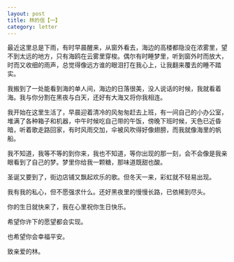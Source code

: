```yaml
---
layout: post
title: 林的信【一】
category: letter
---
```


最近这里总是下雨，有时早晨醒来，从窗外看去，海边的高楼都隐没在浓雾里，望不到太远的地方，只有海鸥在云雾里穿梭。偶尔有时睡梦里，听到窗外时而放大，时而又收细的雨声，总觉得像远方谁的眼泪打在我心上，让我翻来覆去的睡不踏实。

我搬到了一处能看到海的单人间，海边的日落很美，没人说话的时候，我就看着海。我与你分割在黑夜与白天，还好有大海又将你我相连。

我开始在这里生活了，早晨迎着清冷的风匆匆赶去上班，有一间自己的小办公室，堆满了各种箱子和机器，中午时候吃自己带的午饭，傍晚下班时候，天色已近昏暗，听着歌走路回家，有时风雨交加，伞被风吹得好像翅膀，而我就像海里的帆船。

我不知道，我等不等的到你来，我也不知道，等你出现的那一刻，会不会像是我亲眼看到了自己的梦。梦里你给我一颗糖，那味道既甜也酸。

圣诞又要到了，街边店铺又飘起欢乐的歌。但冬天一来，彩虹就不轻易出现。

我有我的私心，但不愿强求什么。还好黑夜里的慢慢长路，已依稀到尽头。

你的生日就快来了，我在心里祝你生日快乐。

希望你许下的愿望都会实现。

也希望你会幸福平安。

致亲爱的林。
